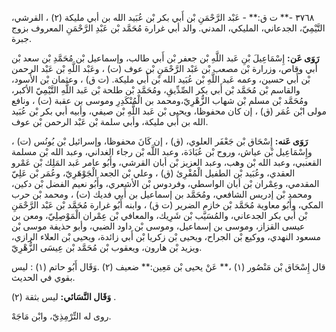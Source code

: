 ٣٧٦٨ -** ت ق:** - عَبْد الرَّحْمَنِ بْن أَبي بكر بْن عُبَيد الله بن أبي مليكة (٢) ، القرشي، التَّيْمِيّ، الجدعاني، المليكي، المدني. والد أبي غرارة مُحَمَّد بْن عَبْدِ الرَّحْمَنِ المعروف بزوج جبرة.

**رَوَى عَن:** إِسْمَاعِيلَ بْنِ عَبد اللَّهِ بْن جعفر بْن أَبي طالب، وإسماعيل بْن مُحَمَّدِ بْن سعد بْن أَبي وقاص، وزرارة بْن مصعب بْن عَبْد الرَّحْمَنِ بْن عوف (ت) ، وعَبْد اللَّهِ بْن عَبْد الرحمن بْن أَبي حسين، وعمه عَبد اللَّهِ بْن عُبَيد الله بْن أَبي مليكة. (ت ق) ، وعثمان بْن الأسود، والقاسم بْن مُحَمَّد بْن أَبي بكر الصِّدِّيقِ، ومُحَمَّد بْن طلحة بْن عَبد اللَّهِ التَّيْمِيّ الأكبر، ومُحَمَّد بْن مسلم بْن شهاب الزُّهْرِيّ،ومحمد بن الْمُنْكَدِرِ وموسى بن عقبة (ت) ، ونافع مولى ابْن عُمَر (ق) ، إن كان محفوظا، ويحيى بْن عَبد اللَّهِ بْن صيفي، وأبيه أبي بكر بْن عُبَيد الله بن أَبي مليكة، وأبي سلمة بْن عَبْد الرحمن بْن عوف.

**رَوَى عَنه:** إِسْحَاق بْن جَعْفَر العلوي، (ق) ، إن كَانَ محفوظا، وإسرائيل بْن يُونُس (ت) ، وإِسْمَاعِيل بْن عياش، وروح بْن عُبَادَة، وعبد اللَّه بْن رجاء الغداني، وعبد الله بْن مسلمة القعنبي، وعبد الله بْن وهب، وعبد العزيز بْن أبان القرشي، وأَبُو عامر عَبد المَلِك بْن عَمْرو العقدي، وعُبَيد بْن الطفيل الْمُقْرِئ (ق) ، وعلي بْن الجعد الْجَوْهَرِيّ، وعُمَر بْن عَلِيّ المقدمي، وعِمْران بْن أبان الواسطي، وفردوس بْن الأشعري، وأَبُو نعيم الفضل بْن دكين، ومحمد بْن إدريس الشافعي، ومُحَمَّد بن إسماعيل بن أَبي فديك (ت) ، ومحمد بْن حرب المكي، وأَبُو معاوية مُحَمَّد بْن خازم الضرير (ت ق) ، وابنه أَبُو غرارة مُحَمَّد بْن عَبْد الرَّحْمَنِ بْن أَبي بكر الجدعاني، والمُسَيَّب بْن شَرِيك، والمعافي بْن عِمْران الْمَوْصِلِيّ، ومعن بن عيسى القزاز، وموسى بن إسماعيل، وموسى بْن داود الضبي، وأبو حذيفة موسى بْن مسعود النهدي، ووكيع بْن الجراح، ويحيى بْن زكريا بْن أَبي زائدة، ويحيى بْن العلاء الرازي، ويزيد بْن هارون، ويعقوب بْن مُحَمَّد بْن عِيسَى الزُّهْرِيّ.

قال إِسْحَاق بْن مَنْصُور (١) ،** عَنْ يحيى بْن مَعِين:** ضعيف (٢) .وَقَال أَبُو حاتم (١) : ليس بقوي في الحديث.

**وَقَال النَّسَائي:** ليس بثقة (٢) .

روى له التِّرْمِذِيّ، وابْن مَاجَهْ.